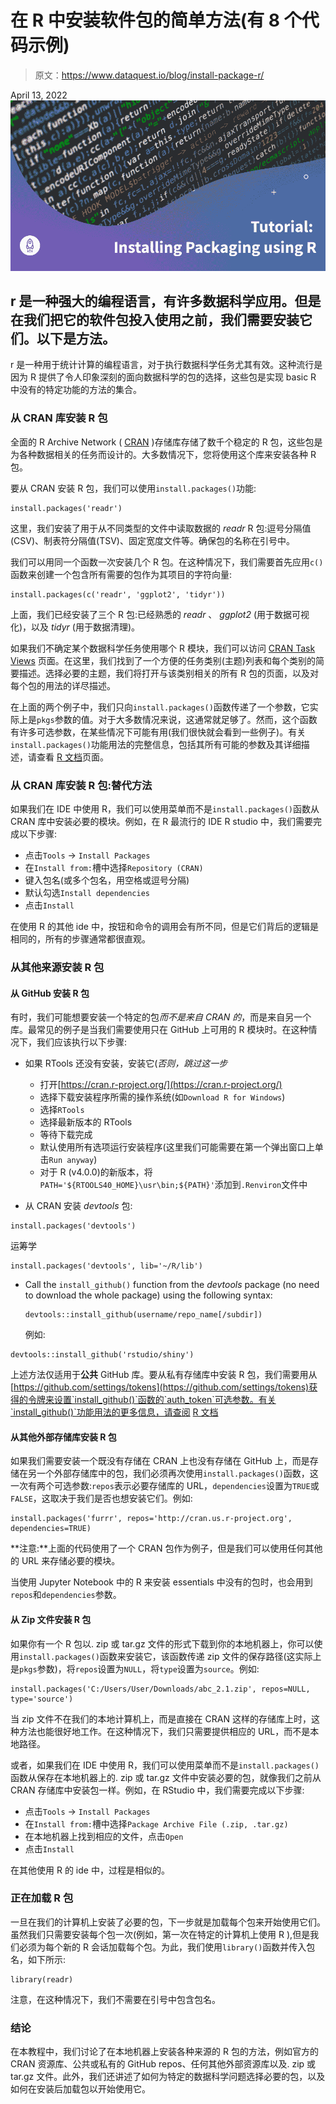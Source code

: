 # 在 R 中安装软件包的简单方法(有 8 个代码示例)

> 原文：<https://www.dataquest.io/blog/install-package-r/>

April 13, 2022![Installing Packages Using R](img/97a3b44061f10a173b5ee08a5cbb3870.png)

## r 是一种强大的编程语言，有许多数据科学应用。但是在我们把它的软件包投入使用之前，我们需要安装它们。以下是方法。

r 是一种用于统计计算的编程语言，对于执行数据科学任务尤其有效。这种流行是因为 R 提供了令人印象深刻的面向数据科学的包的选择，这些包是实现 basic R 中没有的特定功能的方法的集合。

### 从 CRAN 库安装 R 包

全面的 R Archive Network ( [CRAN](https://cran.r-project.org/web/packages/available_packages_by_name.html) )存储库存储了数千个稳定的 R 包，这些包是为各种数据相关的任务而设计的。大多数情况下，您将使用这个库来安装各种 R 包。

要从 CRAN 安装 R 包，我们可以使用`install.packages()`功能:

```
install.packages('readr')
```

这里，我们安装了用于从不同类型的文件中读取数据的 *readr* R 包:逗号分隔值(CSV)、制表符分隔值(TSV)、固定宽度文件等。确保包的名称在引号中。

我们可以用同一个函数一次安装几个 R 包。在这种情况下，我们需要首先应用`c()`函数来创建一个包含所有需要的包作为其项目的字符向量:

```
install.packages(c('readr', 'ggplot2', 'tidyr'))
```

上面，我们已经安装了三个 R 包:已经熟悉的 *readr* 、 *ggplot2* (用于数据可视化)，以及 *tidyr* (用于数据清理)。

如果我们不确定某个数据科学任务使用哪个 R 模块，我们可以访问 [CRAN Task Views](https://cran.r-project.org/web/views/) 页面。在这里，我们找到了一个方便的任务类别(主题)列表和每个类别的简要描述。选择必要的主题，我们将打开与该类别相关的所有 R 包的页面，以及对每个包的用法的详尽描述。

在上面的两个例子中，我们只向`install.packages()`函数传递了一个参数，它实际上是`pkgs`参数的值。对于大多数情况来说，这通常就足够了。然而，这个函数有许多可选参数，在某些情况下可能有用(我们很快就会看到一些例子)。有关`install.packages()`功能用法的完整信息，包括其所有可能的参数及其详细描述，请查看 [R 文档](https://www.rdocumentation.org/packages/utils/versions/3.6.2/topics/install.packages)页面。

### 从 CRAN 库安装 R 包:替代方法

如果我们在 IDE 中使用 R，我们可以使用菜单而不是`install.packages()`函数从 CRAN 库中安装必要的模块。例如，在 R 最流行的 IDE R studio 中，我们需要完成以下步骤:

*   点击`Tools` → `Install Packages`
*   在`Install from:`槽中选择`Repository (CRAN)`
*   键入包名(或多个包名，用空格或逗号分隔)
*   默认勾选`Install dependencies`
*   点击`Install`

在使用 R 的其他 ide 中，按钮和命令的调用会有所不同，但是它们背后的逻辑是相同的，所有的步骤通常都很直观。

### 从其他来源安装 R 包

#### 从 GitHub 安装 R 包

有时，我们可能想要安装一个特定的包*而不是来自 CRAN 的*，而是来自另一个库。最常见的例子是当我们需要使用只在 GitHub 上可用的 R 模块时。在这种情况下，我们应该执行以下步骤:

*   如果 RTools 还没有安装，安装它(*否则，跳过这一步*

    *   打开[https://cran.r-project.org/](https://cran.r-project.org/)
    *   选择下载安装程序所需的操作系统(如`Download R for Windows`)
    *   选择`RTools`
    *   选择最新版本的 RTools
    *   等待下载完成
    *   默认使用所有选项运行安装程序(这里我们可能需要在第一个弹出窗口上单击`Run anyway`)
    *   对于 R (v4.0.0)的新版本，将`PATH='${RTOOLS40_HOME}\usr\bin;${PATH}'`添加到`.Renviron`文件中
*   从 CRAN 安装 *devtools* 包:

```
install.packages('devtools')
```

运筹学

```
install.packages('devtools', lib='~/R/lib')
```

*   Call the `install_github()` function from the *devtools* package (no need to download the whole package) using the following syntax:

    ```
    devtools::install_github(username/repo_name[/subdir])
    ```

    例如:

```
devtools::install_github('rstudio/shiny')
```

上述方法仅适用于**公共** GitHub 库。要从私有存储库中安装 R 包，我们需要用从[https://github.com/settings/tokens](https://github.com/settings/tokens)获得的令牌来设置`install_github()`函数的`auth_token`可选参数。有关`install_github()`功能用法的更多信息，请查阅 [R 文档](https://www.rdocumentation.org/packages/devtools/versions/1.13.6/topics/install_github)

#### 从其他外部存储库安装 R 包

如果我们需要安装一个既没有存储在 CRAN 上也没有存储在 GitHub 上，而是存储在另一个外部存储库中的包，我们必须再次使用`install.packages()`函数，这一次有两个可选参数:`repos`表示必要存储库的 URL，`dependencies`设置为`TRUE`或`FALSE`，这取决于我们是否也想安装它们。例如:

```
install.packages('furrr', repos='http://cran.us.r-project.org', dependencies=TRUE)
```

**注意:**上面的代码使用了一个 CRAN 包作为例子，但是我们可以使用任何其他的 URL 来存储必要的模块。

当使用 Jupyter Notebook 中的 R 来安装 essentials 中没有的包时，也会用到`repos`和`dependencies`参数。

#### 从 Zip 文件安装 R 包

如果你有一个 R 包以. zip 或 tar.gz 文件的形式下载到你的本地机器上，你可以使用`install.packages()`函数来安装它，该函数传递 zip 文件的保存路径(这实际上是`pkgs`参数)，将`repos`设置为`NULL`，将`type`设置为`source`。例如:

```
install.packages('C:/Users/User/Downloads/abc_2.1.zip', repos=NULL, type='source')
```

当 zip 文件不在我们的本地计算机上，而是直接在 CRAN 这样的存储库上时，这种方法也能很好地工作。在这种情况下，我们只需要提供相应的 URL，而不是本地路径。

或者，如果我们在 IDE 中使用 R，我们可以使用菜单而不是`install.packages()`函数从保存在本地机器上的. zip 或 tar.gz 文件中安装必要的包，就像我们之前从 CRAN 存储库中安装包一样。例如，在 RStudio 中，我们需要完成以下步骤:

*   点击`Tools` → `Install Packages`
*   在`Install from:`槽中选择`Package Archive File (.zip, .tar.gz)`
*   在本地机器上找到相应的文件，点击`Open`
*   点击`Install`

在其他使用 R 的 ide 中，过程是相似的。

### 正在加载 R 包

一旦在我们的计算机上安装了必要的包，下一步就是加载每个包来开始使用它们。虽然我们只需要安装每个包一次(例如，第一次在特定的计算机上使用 R ),但是我们必须为每个新的 R 会话加载每个包。为此，我们使用`library()`函数并传入包名，如下所示:

```
library(readr)
```

注意，在这种情况下，我们不需要在引号中包含包名。

### 结论

在本教程中，我们讨论了在本地机器上安装各种来源的 R 包的方法，例如官方的 CRAN 资源库、公共或私有的 GitHub repos、任何其他外部资源库以及. zip 或 tar.gz 文件。此外，我们还讲述了如何为特定的数据科学问题选择必要的包，以及如何在安装后加载包以开始使用它。